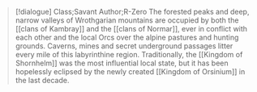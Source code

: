 >[!dialogue] Class;Savant Author;R-Zero
>The forested peaks and deep, narrow valleys of Wrothgarian mountains are occupied by both the [[clans of Kambray]] and the [[clans of Normar]], ever in conflict with each other and the local Orcs over the alpine pastures and hunting grounds. Caverns, mines and secret underground passages litter every mile of this labyrinthine region. Traditionally, the [[Kingdom of Shornhelm]] was the most influential local state, but it has been hopelessly eclipsed by the newly created [[Kingdom of Orsinium]] in the last decade.